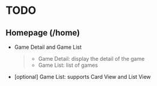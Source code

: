 # TODO

## Homepage (/home)

- Game Detail and Game List
  > - Game Detail: display the detail of the game
  > - Game List: list of games
- [optional] Game List: supports Card View and List View
